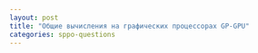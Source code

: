 ```yaml
---
layout: post
title: "Общие вычисления на графических процессорах GP-GPU"
categories: sppo-questions
---
```

